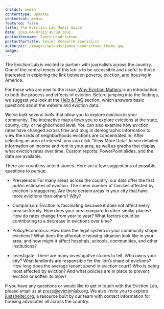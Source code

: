 ```yaml
---
childof: media
contenttype: updates
contentcat: media
featured: false
title: The Eviction Lab Media Guide
date: 2018-04-07T15:45:09.300Z
postauthorname: James Hendrickson
postauthortitle: Senior Research Specialist
authorpic: /images/uploads/james_hendrickson_thumb.jpg
image: 
---
```

The Eviction Lab is excited to partner with journalists across the country. One of the central tenets of this lab is to be <span class="ital">accessible</span> and <span class="ital">useful</span> to those interested in exploring the link between poverty, eviction, and housing in America. 

For those who are new to the issue, <a href="/why-eviction-matters">Why Eviction Matters</a> is an introduction to both the process and effects of eviction. Before jumping into the findings, we suggest you look at the <a href="/help-faq">Help & FAQ</a> section, which answers basic questions about the website and eviction data. 
 
We've built several tools that allow you to explore eviction in your community. The interactive map allows you to explore evictions at the state, county, city, or neighborhood level. You can also examine how eviction rates have changed across time and plug in demographic information to view the kinds of neighborhoods evictions are concentrated in. After selecting an area of interest, you can click “View More Data” to see detailed information on income and rent in your area, as well as graphs that display what eviction rates over time. Custom reports, PowerPoint slides, and the data are available. 

There are countless untold stories. Here are a few suggestions of possible questions to pursue:

+ <span class="ak-bold">Prevalence:</span> For many areas across the country, our data offer the first public estimates of eviction. The sheer number of families affected by eviction is staggering. Are there certain areas in your city that have more evictions than others? Why? 

+ <span class="ak-bold">Comparison:</span> Eviction is fascinating because it does not affect every area uniformly. How does your area compare to other similar places? How do rates change from year to year? What factors could be contributing to a decrease in evictions over time?

+ <span class="ak-bold">Policy/Economics:</span> How does the legal system in your community shape evictions? What does the affordable housing situation look like in your area, and how might it affect hospitals, schools, communities, and other institutions? 

+ <span class="ak-bold">Investigate:</span> There are many investigative stories to tell. Who owns your city? What landlords are responsible for the lion’s share of evictions? How long does the average tenant spend in eviction court? Who is being most affected by eviction? And what policies are in place to prevent eviction or soften its blow?
 
If you have any questions or would like to get in touch with the Eviction Lab, please email us at <a href="mailto:press@evictionlab.org">press@evictionlab.org</a>. We also invite you to explore <a href="https://justshelter.org" target="_blank">justshelter.org</a>, a resource built by our team with contact information for housing advocates all across the country. 

